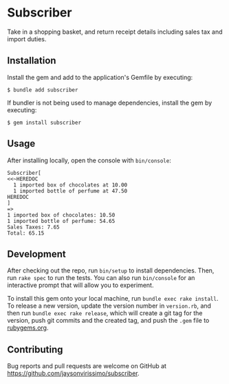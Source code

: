 # Subscriber

Take in a shopping basket, and return receipt details including sales tax and import duties.

## Installation

Install the gem and add to the application's Gemfile by executing:

    $ bundle add subscriber

If bundler is not being used to manage dependencies, install the gem by executing:

    $ gem install subscriber

## Usage

After installing locally, open the console with `bin/console`:
```
Subscriber[
<<~HEREDOC
  1 imported box of chocolates at 10.00
  1 imported bottle of perfume at 47.50
HEREDOC
]
=>
1 imported box of chocolates: 10.50
1 imported bottle of perfume: 54.65
Sales Taxes: 7.65
Total: 65.15
```

## Development

After checking out the repo, run `bin/setup` to install dependencies. Then, run `rake spec` to run the tests. You can also run `bin/console` for an interactive prompt that will allow you to experiment.

To install this gem onto your local machine, run `bundle exec rake install`. To release a new version, update the version number in `version.rb`, and then run `bundle exec rake release`, which will create a git tag for the version, push git commits and the created tag, and push the `.gem` file to [rubygems.org](https://rubygems.org).

## Contributing

Bug reports and pull requests are welcome on GitHub at https://github.com/jaysonvirissimo/subscriber.
